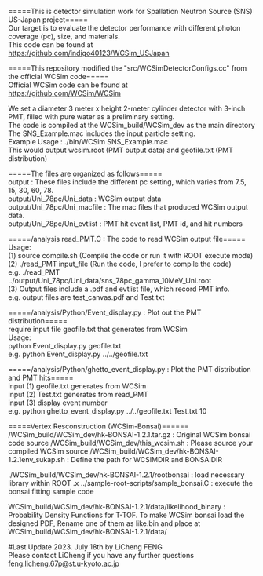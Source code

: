 =====This is detector simulation work for Spallation Neutron Source (SNS) US-Japan project=====  
Our target is to evaluate the detector performance with different photon coverage (pc), size, and materials.  
This code can be found at   
https://github.com/indigo40123/WCSim_USJapan  

=====This repository modified the "src/WCSimDetectorConfigs.cc" from the official WCSim code=====  
Official WCSim code can be found at  
https://github.com/WCSim/WCSim  

We set a diameter 3 meter x height 2-meter cylinder detector with 3-inch PMT, filled with pure water as a preliminary setting.  
The code is compiled at the WCSim_build/WCSim_dev as the main directory  
The SNS_Example.mac includes the input particle setting.  
Example Usage :  ./bin/WCSim SNS_Example.mac  
This would output wcsim.root (PMT output data) and geofile.txt (PMT distribution)  


=====The files are organized as follows=====  
output : These files include the different pc setting, which varies from 7.5, 15, 30, 60, 78.  
output/Uni_78pc/Uni_data : WCSim output data  
output/Uni_78pc/Uni_macfile : The mac files that produced WCSim output data.  
output/Uni_78pc/Uni_evtlist : PMT hit event list, PMT id, and hit numbers  

=====/analysis read_PMT.C : The code to read WCSim output file=====  
Usage:  
(1) source compile.sh (Compile the code or run it with ROOT execute mode)  
(2) ./read_PMT input_file (Run the code, I prefer to compile the code)                                  
e.g. ./read_PMT ../output/Uni_78pc/Uni_data/sns_78pc_gamma_10MeV_Uni.root  
(3) Output files include a .pdf and evtlist file, which record PMT info.  
e.g. output files are test_canvas.pdf and Test.txt  

=====/analysis/Python/Event_display.py : Plot out the PMT distribution=====  
require input file geofile.txt that generates from WCSim  
Usage:  
python Event_display.py geofile.txt  
e.g. python Event_display.py ../../geofile.txt  

=====/analysis/Python/ghetto_event_display.py : Plot the PMT distribution and PMT hits=====  
input (1) geofile.txt generates from WCSim  
input (2) Test.txt generates from read_PMT  
input (3) display event number  
e.g. python ghetto_event_display.py ../../geofile.txt Test.txt 10  

=====Vertex Resconstruction (WCSim-Bonsai)======  
/WCSim_build/WCSim_dev/hk-BONSAI-1.2.1.tar.gz : Original WCSim bonsai code
 source /WCSim_build/WCSim_dev/this_wcsim.sh : Please source your compiled WCSim 
 source /WCSim_build/WCSim_dev/hk-BONSAI-1.2.1env_sukap.sh : Define the path for WCSIMDIR and BONSAIDIR

./WCSim_build/WCSim_dev/hk-BONSAI-1.2.1/rootbonsai : load necessary library within ROOT
.x ../sample-root-scripts/sample_bonsai.C : execute the bonsai fitting sample code

WCSim_build/WCSim_dev/hk-BONSAI-1.2.1/data/likelihood_binary : Probability Density Functions for T-TOF.
To make WCSim bonsai load the designed PDF, Rename one of them as like.bin and place at WCSim_build/WCSim_dev/hk-BONSAI-1.2.1/data/ 


#Last Update 2023. July 18th by LiCheng FENG  
Please contact LiCheng if you have any further questions  
feng.licheng.67p@st.u-kyoto.ac.jp  
